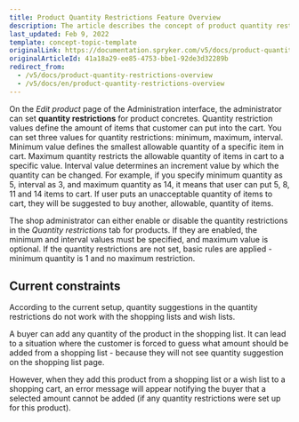 ```yaml
---
title: Product Quantity Restrictions Feature Overview
description: The article describes the concept of product quantity restrictions-  its types and how they can be set
last_updated: Feb 9, 2022
template: concept-topic-template
originalLink: https://documentation.spryker.com/v5/docs/product-quantity-restrictions-overview
originalArticleId: 41a18a29-ee85-4753-bbe1-92de3d32289b
redirect_from:
  - /v5/docs/product-quantity-restrictions-overview
  - /v5/docs/en/product-quantity-restrictions-overview
---
```


On the *Edit product* page of the Administration interface, the administrator can set **quantity restrictions** for product concretes. Quantity restriction values define the amount of items that customer can put into the cart. You can set three values for quantity restrictions: minimum, maximum, interval. Minimum value defines the smallest allowable quantity of a specific item in cart. Maximum quantity restricts the allowable quantity of items in cart to a specific value. Interval value determines an increment value by which the quantity can be changed. For example, if you specify minimum quantity as 5, interval as 3, and maximum quantity as 14, it means that user can put 5, 8, 11 and 14 items to cart. If user puts an unacceptable quantity of items to cart, they will be suggested to buy another, allowable, quantity of items.

The shop administrator can either enable or disable the quantity restrictions in the *Quantity restrictions* tab for products. If they are enabled, the minimum and interval values must be specified, and maximum value is optional. If the quantity restrictions are not set, basic rules are applied - minimum quantity is 1 and no maximum restriction.

## Current constraints
According to the current setup, quantity suggestions in the quantity restrictions do not work with the shopping lists and wish lists.

A buyer can add any quantity of the product in the shopping list. It can lead to a situation where the customer is forced to guess what amount should be added from a shopping list - because they will not see quantity suggestion on the shopping list page.

However, when they add this product from a shopping list or a wish list to a shopping cart, an error message will appear notifying the buyer that a selected amount cannot be added (if any quantity restrictions were set up for this product).

<!-- Last review date: Feb 9, 2022 -->
